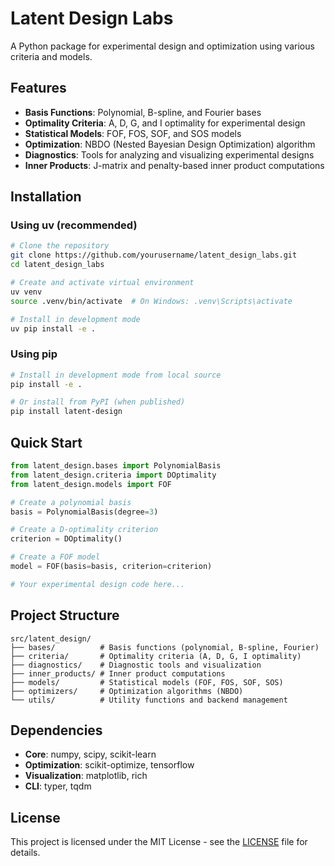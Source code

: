 # Latent Design Labs

A Python package for experimental design and optimization using various criteria and models.

## Features

- **Basis Functions**: Polynomial, B-spline, and Fourier bases
- **Optimality Criteria**: A, D, G, and I optimality for experimental design
- **Statistical Models**: FOF, FOS, SOF, and SOS models
- **Optimization**: NBDO (Nested Bayesian Design Optimization) algorithm
- **Diagnostics**: Tools for analyzing and visualizing experimental designs
- **Inner Products**: J-matrix and penalty-based inner product computations

## Installation

### Using uv (recommended)

```bash
# Clone the repository
git clone https://github.com/yourusername/latent_design_labs.git
cd latent_design_labs

# Create and activate virtual environment
uv venv
source .venv/bin/activate  # On Windows: .venv\Scripts\activate

# Install in development mode
uv pip install -e .
```

### Using pip

```bash
# Install in development mode from local source
pip install -e .

# Or install from PyPI (when published)
pip install latent-design
```

## Quick Start

```python
from latent_design.bases import PolynomialBasis
from latent_design.criteria import DOptimality
from latent_design.models import FOF

# Create a polynomial basis
basis = PolynomialBasis(degree=3)

# Create a D-optimality criterion
criterion = DOptimality()

# Create a FOF model
model = FOF(basis=basis, criterion=criterion)

# Your experimental design code here...
```

## Project Structure

```
src/latent_design/
├── bases/          # Basis functions (polynomial, B-spline, Fourier)
├── criteria/       # Optimality criteria (A, D, G, I optimality)
├── diagnostics/    # Diagnostic tools and visualization
├── inner_products/ # Inner product computations
├── models/         # Statistical models (FOF, FOS, SOF, SOS)
├── optimizers/     # Optimization algorithms (NBDO)
└── utils/          # Utility functions and backend management
```

## Dependencies

- **Core**: numpy, scipy, scikit-learn
- **Optimization**: scikit-optimize, tensorflow
- **Visualization**: matplotlib, rich
- **CLI**: typer, tqdm

## License

This project is licensed under the MIT License - see the [LICENSE](LICENSE) file for details.
